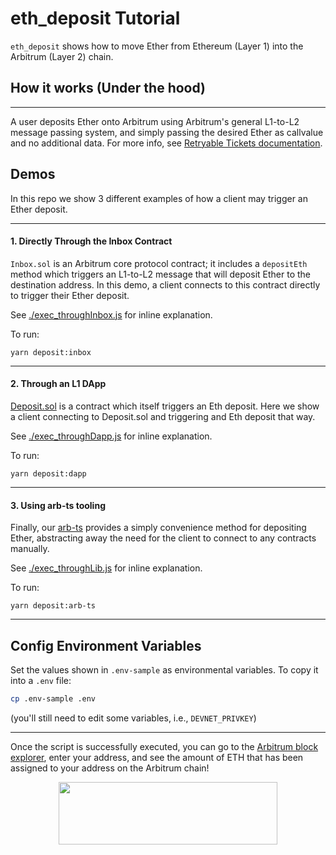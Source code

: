 # eth_deposit Tutorial

`eth_deposit` shows how to move Ether from Ethereum (Layer 1) into the Arbitrum (Layer 2) chain.

## How it works (Under the hood)

---

A user deposits Ether onto Arbitrum using Arbitrum's general L1-to-L2 message passing system, and simply passing the desired Ether as callvalue and no additional data. For more info, see [Retryable Tickets documentation](https://developer.offchainlabs.com/docs/l1_l2_messages#depositing-eth-via-retryables).

## Demos

In this repo we show 3 different examples of how a client may trigger an Ether deposit.

---

#### **1. Directly Through the Inbox Contract**

`Inbox.sol` is an Arbitrum core protocol contract; it includes a `depositEth` method which triggers an L1-to-L2 message that will deposit Ether to the destination address. In this demo, a client connects to this contract directly to trigger their Ether deposit.

See [./exec_throughInbox.js](./scripts/exec_throughInbox.js) for inline explanation.

To run:

```
yarn deposit:inbox
```

---

#### **2. Through an L1 DApp**

[Deposit.sol](./contracts/Deposit.sol) is a contract which itself triggers an Eth deposit. Here we show a client connecting to Deposit.sol and triggering and Eth deposit that way.

See [./exec_throughDapp.js](./scripts/exec_throughDApp.js) for inline explanation.

To run:

```
yarn deposit:dapp
```

---

#### **3. Using arb-ts tooling**

Finally, our [arb-ts](https://github.com/OffchainLabs/arbitrum/tree/master/packages/arb-ts) provides a simply convenience method for depositing Ether, abstracting away the need for the client to connect to any contracts manually.

See [./exec_throughLib.js](./scripts/exec_throughLib.js) for inline explanation.

To run:

```
yarn deposit:arb-ts
```

---

## Config Environment Variables

Set the values shown in `.env-sample` as environmental variables. To copy it into a `.env` file:

```bash
cp .env-sample .env
```

(you'll still need to edit some variables, i.e., `DEVNET_PRIVKEY`)

---

Once the script is successfully executed, you can go to the [Arbitrum block explorer](https://rinkeby-explorer.arbitrum.io/#), enter your address, and see the amount of ETH that has been assigned to your address on the Arbitrum chain!

<p align="center">
  <img width="350" height="100" src= "https://offchainlabs.com/static/media/full-logo.3271d3e8.png" />
</p>
